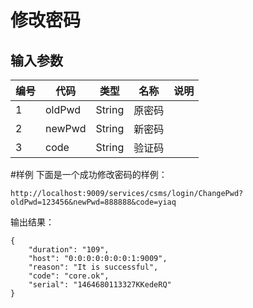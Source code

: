 # 修改密码

## 输入参数
| 编号 | 代码 | 类型 | 名称 | 说明 |
| ---- | ---- | ---- | ---- | ---- |
| 1 | oldPwd | String | 原密码 | |
| 2 | newPwd | String | 新密码 | |
| 3 | code | String | 验证码 | 


#样例
下面是一个成功修改密码的样例：
```url
http://localhost:9009/services/csms/login/ChangePwd?oldPwd=123456&newPwd=888888&code=yiaq
```

输出结果：
```
{
    "duration": "109",
    "host": "0:0:0:0:0:0:0:1:9009",
    "reason": "It is successful",
    "code": "core.ok",
    "serial": "1464680113327KKedeRQ"
}
```
